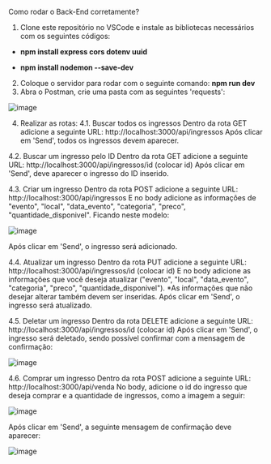 Como rodar o Back-End corretamente?
1. Clone este repositório no VSCode e instale as bibliotecas necessários com os seguintes códigos:
- **npm install express cors dotenv uuid**

- **npm install nodemon --save-dev**
2. Coloque o servidor para rodar com o seguinte comando:
**npm run dev**
3. Abra o Postman, crie uma pasta com as seguintes 'requests':
  
![image](https://github.com/user-attachments/assets/743569c2-6163-46da-a257-83872027a9d9)

4. Realizar as rotas:
4.1. Buscar todos os ingressos
Dentro da rota GET adicione a seguinte URL: http://localhost:3000/api/ingressos Após clicar em 'Send', todos os ingressos devem aparecer.

4.2. Buscar um ingresso pelo ID
Dentro da rota GET adicione a seguinte URL: http://localhost:3000/api/ingressos/id (colocar id) Após clicar em 'Send', deve aparecer o ingresso do ID inserido.

4.3. Criar um ingresso
Dentro da rota POST adicione a seguinte URL: http://localhost:3000/api/ingressos E no body adicione as informações de "evento", "local", "data_evento", "categoria", "preco", "quantidade_disponivel". Ficando neste modelo:

![image](https://github.com/user-attachments/assets/57157149-0c53-4d6b-994c-faeeef218923)


Após clicar em 'Send', o ingresso será adicionado.

4.4. Atualizar um ingresso
Dentro da rota PUT adicione a seguinte URL: http://localhost:3000/api/ingressos/id (colocar id) E no body adicione as informações que você deseja atualizar ("evento", "local", "data_evento", "categoria", "preco", "quantidade_disponivel"). *As informações que não desejar alterar também devem ser inseridas. Após clicar em 'Send', o ingresso será atualizado.

4.5. Deletar um ingresso
Dentro da rota DELETE adicione a seguinte URL: http://localhost:3000/api/ingressos/id (colocar id) Após clicar em 'Send', o ingresso será deletado, sendo possível confirmar com a mensagem de confirmação:

![image](https://github.com/user-attachments/assets/77ced433-eca7-4dde-949b-52d9ae67bb23)

4.6. Comprar um ingresso
Dentro da rota POST adicione a seguinte URL: http://localhost:3000/api/venda No body, adicione o id do ingresso que deseja comprar e a quantidade de ingressos, como a imagem a seguir:

![image](https://github.com/user-attachments/assets/eac29679-ca43-405d-ac48-144b77247e18)


Após clicar em 'Send', a seguinte mensagem de confirmação deve aparecer:

![image](https://github.com/user-attachments/assets/24cffc46-ee5f-4d11-b74b-f8248e5573d8)
